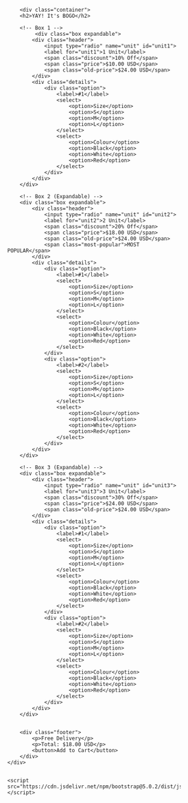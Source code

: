 <!DOCTYPE html>
<html lang="en">
  <head>
    <meta charset="utf-8">
    <meta name="viewport" content="width=device-width, initial-scale=1">
    <link href="https://cdn.jsdelivr.net/npm/bootstrap@5.0.2/dist/css/bootstrap.min.css" rel="stylesheet">
    <title>Dropdown Buttons</title>
   <style>
     * {
    box-sizing: border-box;
    margin: 0;
    padding: 0;
}

body {
    font-family: Arial, sans-serif;
    background-color: #f3f3f3;
    display: flex;
    justify-content: center;
    align-items: center;
    height: 100vh;
}

.container {
    width: 90%;
    max-width: 400px;
    background: #fff;
    border: 2px solid #f3c040;
    padding: 20px;
    border-radius: 8px;
    box-shadow: 0 4px 8px rgba(0, 0, 0, 0.2);
    text-align: center;
}

h2 {
    color: #ff3e72;
    margin-bottom: 20px;
    font-size: 24px;
    font-weight: bold;
}

.box {
    border: 1px solid #f3c040;
    border-radius: 8px;
    padding: 10px;
    margin-bottom: 10px;
    position: relative;
}

.header {
    display: flex;
    align-items: center;
    justify-content: space-between;
    cursor: pointer;
}

.header label {
    font-weight: bold;
    margin-right: auto;
}

.discount {
    background: #ff3e72;
    color: white;
    padding: 2px 8px;
    font-size: 12px;
    border-radius: 4px;
    margin-left: 5px;
}

.price {
    font-weight: bold;
}

.old-price {
    text-decoration: line-through;
    color: #999;
    font-size: 12px;
    margin-left: 5px;
}

.most-popular {
    position: absolute;
    top: -10px;
    right: 15px;
    background: #ff3e72;
    color: white;
    font-size: 10px;
    padding: 4px 6px;
    border-radius: 4px;
}

.description {
    font-size: 12px;
    color: #666;
}

.details {
    display: none;
    margin-top: 10px;
    text-align: left;
}

.option {
    display: flex;
    align-items: center;
    margin-top: 8px;
}

.option label {
    margin-right: 5px;
    font-size: 14px;
}

.option select {
    margin-right: 10px;
    padding: 5px;
    font-size: 14px;
}

.footer {
    margin-top: 20px;
    font-size: 14px;
    color: #ff3e72;
}

button {
    background-color: #ff3e72;
    color: white;
    padding: 10px;
    width: 100%;
    border: none;
    border-radius: 5px;
    cursor: pointer;
    font-size: 16px;
    margin-top: 10px;
}

button:hover {
    background-color: #e63263;
}

   </style>
  </head>
  <body>
    
        <div class="container">
        <h2>YAY! It's BOGO</h2>
        
        <!-- Box 1 -->
             <div class="box expandable">
            <div class="header">
                <input type="radio" name="unit" id="unit1">
                <label for="unit1">1 Unit</label>
                <span class="discount">10% Off</span>
                <span class="price">$10.00 USD</span>
                <span class="old-price">$24.00 USD</span>
            </div>
            <div class="details">
                <div class="option">
                    <label>#1</label>
                    <select>
                        <option>Size</option>
                        <option>S</option>
                        <option>M</option>
                        <option>L</option>
                    </select>
                    <select>
                        <option>Colour</option>
                        <option>Black</option>
                        <option>White</option>
                        <option>Red</option>
                    </select>
                </div>
            </div>
        </div>

        <!-- Box 2 (Expandable) -->
        <div class="box expandable">
            <div class="header">
                <input type="radio" name="unit" id="unit2">
                <label for="unit2">2 Unit</label>
                <span class="discount">20% Off</span>
                <span class="price">$18.00 USD</span>
                <span class="old-price">$24.00 USD</span>
                <span class="most-popular">MOST POPULAR</span>
            </div>
            <div class="details">
                <div class="option">
                    <label>#1</label>
                    <select>
                        <option>Size</option>
                        <option>S</option>
                        <option>M</option>
                        <option>L</option>
                    </select>
                    <select>
                        <option>Colour</option>
                        <option>Black</option>
                        <option>White</option>
                        <option>Red</option>
                    </select>
                </div>
                <div class="option">
                    <label>#2</label>
                    <select>
                        <option>Size</option>
                        <option>S</option>
                        <option>M</option>
                        <option>L</option>
                    </select>
                    <select>
                        <option>Colour</option>
                        <option>Black</option>
                        <option>White</option>
                        <option>Red</option>
                    </select>
                </div>
            </div>
        </div>

        <!-- Box 3 (Expandable) -->
        <div class="box expandable">
            <div class="header">
                <input type="radio" name="unit" id="unit3">
                <label for="unit3">3 Unit</label>
                <span class="discount">30% Off</span>
                <span class="price">$24.00 USD</span>
                <span class="old-price">$24.00 USD</span>
            </div>
            <div class="details">
                <div class="option">
                    <label>#1</label>
                    <select>
                        <option>Size</option>
                        <option>S</option>
                        <option>M</option>
                        <option>L</option>
                    </select>
                    <select>
                        <option>Colour</option>
                        <option>Black</option>
                        <option>White</option>
                        <option>Red</option>
                    </select>
                </div>
                <div class="option">
                    <label>#2</label>
                    <select>
                        <option>Size</option>
                        <option>S</option>
                        <option>M</option>
                        <option>L</option>
                    </select>
                    <select>
                        <option>Colour</option>
                        <option>Black</option>
                        <option>White</option>
                        <option>Red</option>
                    </select>
                </div>
            </div>
        </div>


        <div class="footer">
            <p>Free Delivery</p>
            <p>Total: $18.00 USD</p>
            <button>Add to Cart</button>
        </div>
    </div>
    

    <script src="https://cdn.jsdelivr.net/npm/bootstrap@5.0.2/dist/js/bootstrap.bundle.min.js"></script>
 <script>
   document.querySelectorAll('.box.expandable .header').forEach(header => {
    header.addEventListener('click', () => {
        // Close all other boxes
        document.querySelectorAll('.box.expandable .details').forEach(detail => {
            detail.style.display = 'none';
        });
        
        // Toggle the clicked box
        const details = header.nextElementSibling;
        details.style.display = details.style.display === 'none' || details.style.display === '' ? 'block' : 'none';
    });
});

 </script>
  </body>
</html>
